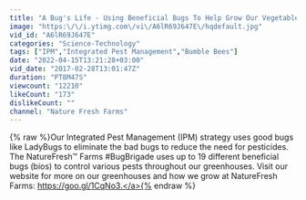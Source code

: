 ```yaml
---
title: "A Bug's Life - Using Beneficial Bugs To Help Grow Our Vegetables"
image: "https:\/\/i.ytimg.com\/vi\/A6lR69J647E\/hqdefault.jpg"
vid_id: "A6lR69J647E"
categories: "Science-Technology"
tags: ["IPM","Integrated Pest Management","Bumble Bees"]
date: "2022-04-15T13:21:28+03:00"
vid_date: "2017-02-28T13:01:47Z"
duration: "PT8M47S"
viewcount: "12210"
likeCount: "173"
dislikeCount: ""
channel: "Nature Fresh Farms"
---
```

{% raw %}Our Integrated Pest Management (IPM) strategy uses good bugs like LadyBugs to eliminate the bad bugs to reduce the need for pesticides. The NatureFresh™ Farms #BugBrigade uses up to 19 different beneficial bugs (bios) to control various pests throughout our greenhouses.  Visit our website for more on our greenhouses and how we grow at NatureFresh Farms:  <a rel="nofollow" target="blank" href="https://goo.gl/1CqNo3.">https://goo.gl/1CqNo3.</a>{% endraw %}
